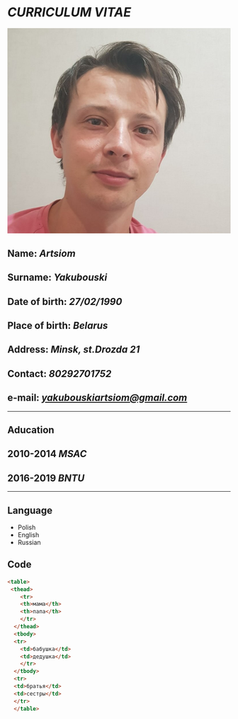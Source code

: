 # ***CURRICULUM VITAE***




![](https://github.com/ArciomJakubowski/rsschool-cv/blob/gh-pages/image-cv/foto.png)








## **Name**: *Artsiom*
## **Surname**: *Yakubouski*
## **Date of birth**: *27/02/1990*
## **Place of birth**: *Belarus*
## **Address**: *Minsk, st.Drozda 21*
## **Contact**: *80292701752*
## **e-mail**: *yakubouskiartsiom@gmail.com*
---
## **Aducation**
## **2010-2014** *MSAC*
## **2016-2019** *BNTU*
---
## **Language**
* Polish
* English 
* Russian
## **Code**
``` html
<table>
 <thead>
    <tr>
    <th>мама</th>
    <th>папа</th>
    </tr>
  </thead>
  <tbody>
  <tr>
    <td>бабушка</td>
    <td>дедушка</td>
    </tr>
  </tbody>
  <tr>
  <td>братья</td>
  <td>сестры</td>
  </tr>
  </table> 
  ```